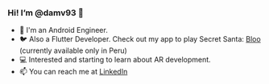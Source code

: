 ### Hi! I’m @damv93 👋

- 🤖 I'm an Android Engineer.
- 🐦 Also a Flutter Developer. Check out my app to play Secret Santa: [Bloo](https://bloo-app.com) (currently available only in Peru)
- 💻 Interested and starting to learn about AR development.
- 📫 You can reach me at [LinkedIn](https://www.linkedin.com/in/diego-andres-malpartida-valverde-13a403171/)

<!---
damv93/damv93 is a ✨ special ✨ repository because its `README.md` (this file) appears on your GitHub profile.
You can click the Preview link to take a look at your changes.
--->
